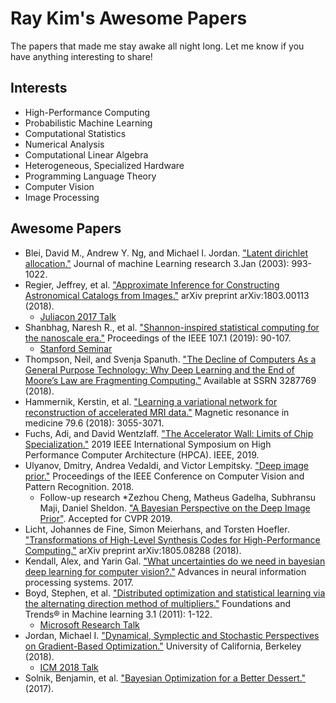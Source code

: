 # Ray Kim's Awesome Papers
The papers that made me stay awake all night long.
Let me know if you have anything interesting to share!

## Interests
* High-Performance Computing
* Probabilistic Machine Learning
* Computational Statistics
* Numerical Analysis
* Computational Linear Algebra
* Heterogeneous, Specialized Hardware
* Programming Language Theory
* Computer Vision
* Image Processing

## Awesome Papers
* Blei, David M., Andrew Y. Ng, and Michael I. Jordan. ["Latent dirichlet allocation."](http://www.jmlr.org/papers/volume3/blei03a/blei03a.pdf) Journal of machine Learning research 3.Jan (2003): 993-1022.
* Regier, Jeffrey, et al. ["Approximate Inference for Constructing Astronomical Catalogs from Images."](https://arxiv.org/abs/1803.00113) arXiv preprint arXiv:1803.00113 (2018).
    * [Juliacon 2017 Talk](https://juliacomputing.com/case-studies/celeste.html)
* Shanbhag, Naresh R., et al. ["Shannon-inspired statistical computing for the nanoscale era."](https://ieeexplore.ieee.org/document/8482253) Proceedings of the IEEE 107.1 (2019): 90-107.
    * [Stanford Seminar](https://www.youtube.com/watch?v=zwzYNura0Ps)
* Thompson, Neil, and Svenja Spanuth. ["The Decline of Computers As a General Purpose Technology: Why Deep Learning and the End of Moore’s Law are Fragmenting Computing."](https://papers.ssrn.com/sol3/papers.cfm?abstract_id=3287769) Available at SSRN 3287769 (2018).
* Hammernik, Kerstin, et al. ["Learning a variational network for reconstruction of accelerated MRI data."](https://arxiv.org/abs/1704.00447) Magnetic resonance in medicine 79.6 (2018): 3055-3071.
* Fuchs, Adi, and David Wentzlaff. ["The Accelerator Wall: Limits of Chip Specialization."](http://parallel.princeton.edu/papers/wall-hpca19.pdf) 2019 IEEE International Symposium on High Performance Computer Architecture (HPCA). IEEE, 2019.
* Ulyanov, Dmitry, Andrea Vedaldi, and Victor Lempitsky. ["Deep image prior."](https://arxiv.org/abs/1711.10925) Proceedings of the IEEE Conference on Computer Vision and Pattern Recognition. 2018. 
    * Follow-up research
        *Zezhou Cheng, Matheus Gadelha, Subhransu Maji, Daniel Sheldon. ["A Bayesian Perspective on the Deep Image Prior"](https://arxiv.org/abs/1904.07457). Accepted for CVPR 2019.
* Licht, Johannes de Fine, Simon Meierhans, and Torsten Hoefler. ["Transformations of High-Level Synthesis Codes for High-Performance Computing."](https://arxiv.org/abs/1805.08288) arXiv preprint arXiv:1805.08288 (2018).
* Kendall, Alex, and Yarin Gal. ["What uncertainties do we need in bayesian deep learning for computer vision?."](https://arxiv.org/abs/1703.04977) Advances in neural information processing systems. 2017.
* Boyd, Stephen, et al. ["Distributed optimization and statistical learning via the alternating direction method of multipliers."](http://web.stanford.edu/~boyd/papers/admm_distr_stats.html) Foundations and Trends® in Machine learning 3.1 (2011): 1-122.
    * [Microsoft Research Talk](https://www.youtube.com/watch?v=Xg0ozgCXXB8)
* Jordan, Michael I. ["Dynamical, Symplectic and Stochastic Perspectives on Gradient-Based Optimization."](https://eta.impa.br/dl/PL012.pdf) University of California, Berkeley (2018).
    * [ICM 2018 Talk](https://www.youtube.com/watch?v=wXNWVhE2Dl4)
* Solnik, Benjamin, et al. ["Bayesian Optimization for a Better Dessert."](https://static.googleusercontent.com/media/research.google.com/en//pubs/archive/46507.pdf) (2017).

